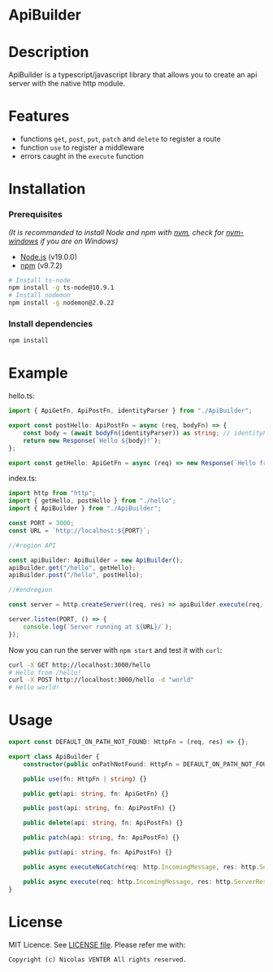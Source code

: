 # ApiBuilder

# Description

ApiBuilder is a typescript/javascript library that allows you to create an api server with the native http module.

# Features

- functions `get`, `post`, `put`, `patch` and `delete` to register a route
- function `use` to register a middleware
- errors caught in the `execute` function

# Installation

### Prerequisites

*(It is recommanded to install Node and npm with [nvm](https://github.com/nvm-sh/nvm), check for [nvm-windows](https://github.com/coreybutler/nvm-windows) if you are on Windows)*
- [Node.js](https://nodejs.org/en/) (v19.0.0)
- [npm](https://www.npmjs.com/) (v9.7.2)

```bash
# Install ts-node
npm install -g ts-node@10.9.1
# Install nodemon
npm install -g nodemon@2.0.22
```

### Install dependencies

```bash
npm install
```

# Example

hello.ts:

```typescript
import { ApiGetFn, ApiPostFn, identityParser } from "./ApiBuilder";

export const postHello: ApiPostFn = async (req, bodyFn) => {
	const body = (await bodyFn(identityParser)) as string; // identityParser for raw text, default is JSON.parse
	return new Response(`Hello ${body}!`);
};

export const getHello: ApiGetFn = async (req) => new Response(`Hello from ${req.url}`);
```

index.ts:

```typescript
import http from "http";
import { getHello, postHello } from "./hello";
import { ApiBuilder } from "./ApiBuilder";

const PORT = 3000;
const URL = `http://localhost:${PORT}`;

//#region API

const apiBuilder: ApiBuilder = new ApiBuilder();
apiBuilder.get("/hello", getHello);
apiBuilder.post("/hello", postHello);

//#endregion

const server = http.createServer((req, res) => apiBuilder.execute(req, res));

server.listen(PORT, () => {
	console.log(`Server running at ${URL}/`);
});
```

Now you can run the server with `npm start` and test it with `curl`:

```bash
curl -X GET http://localhost:3000/hello
# Hello from /hello!
curl -X POST http://localhost:3000/hello -d "world"
# Hello world!
```

# Usage


```typescript
export const DEFAULT_ON_PATH_NOT_FOUND: HttpFn = (req, res) => {};

export class ApiBuilder {
	constructor(public onPathNotFound: HttpFn = DEFAULT_ON_PATH_NOT_FOUND) {}

	public use(fn: HttpFn | string) {}

	public get(api: string, fn: ApiGetFn) {}

	public post(api: string, fn: ApiPostFn) {}

	public delete(api: string, fn: ApiPostFn) {}

	public patch(api: string, fn: ApiPostFn) {}

	public put(api: string, fn: ApiPostFn) {}

	public async executeNoCatch(req: http.IncomingMessage, res: http.ServerResponse) {}

	public async execute(req: http.IncomingMessage, res: http.ServerResponse) {}
}
```


# License

MIT Licence. See [LICENSE file](LICENSE).
Please refer me with:

	Copyright (c) Nicolas VENTER All rights reserved.